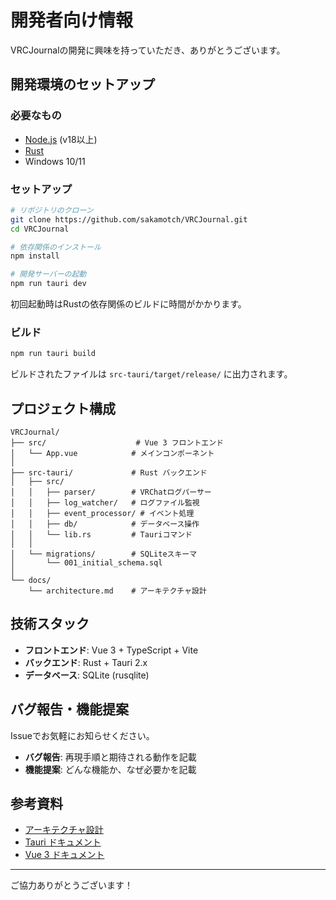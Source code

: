 # 開発者向け情報

VRCJournalの開発に興味を持っていただき、ありがとうございます。

## 開発環境のセットアップ

### 必要なもの

- [Node.js](https://nodejs.org/) (v18以上)
- [Rust](https://rustup.rs/)
- Windows 10/11

### セットアップ

```bash
# リポジトリのクローン
git clone https://github.com/sakamotch/VRCJournal.git
cd VRCJournal

# 依存関係のインストール
npm install

# 開発サーバーの起動
npm run tauri dev
```

初回起動時はRustの依存関係のビルドに時間がかかります。

### ビルド

```bash
npm run tauri build
```

ビルドされたファイルは `src-tauri/target/release/` に出力されます。

## プロジェクト構成

```
VRCJournal/
├── src/                    # Vue 3 フロントエンド
│   └── App.vue            # メインコンポーネント
│
├── src-tauri/             # Rust バックエンド
│   ├── src/
│   │   ├── parser/        # VRChatログパーサー
│   │   ├── log_watcher/   # ログファイル監視
│   │   ├── event_processor/ # イベント処理
│   │   ├── db/            # データベース操作
│   │   └── lib.rs         # Tauriコマンド
│   │
│   └── migrations/        # SQLiteスキーマ
│       └── 001_initial_schema.sql
│
└── docs/
    └── architecture.md    # アーキテクチャ設計
```

## 技術スタック

- **フロントエンド**: Vue 3 + TypeScript + Vite
- **バックエンド**: Rust + Tauri 2.x
- **データベース**: SQLite (rusqlite)

## バグ報告・機能提案

Issueでお気軽にお知らせください。

- **バグ報告**: 再現手順と期待される動作を記載
- **機能提案**: どんな機能か、なぜ必要かを記載

## 参考資料

- [アーキテクチャ設計](docs/architecture.md)
- [Tauri ドキュメント](https://v2.tauri.app/)
- [Vue 3 ドキュメント](https://ja.vuejs.org/)

---

ご協力ありがとうございます！
